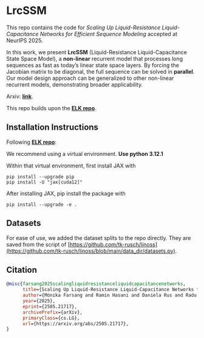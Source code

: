 # LrcSSM

This repo contains the code for *Scaling Up Liquid-Resistance Liquid-Capacitance Networks for Efficient Sequence Modeling* accepted at NeurIPS 2025. 

In this work, we present **LrcSSM** (Liquid-Resistance Liquid-Capacitance State Space Model), a **non-linear** recurrent model that processes long sequences as fast as today’s linear state space layers. By forcing the Jacobian matrix to
be diagonal, the full sequence can be solved in **parallel**. Our model design approach can be generalized to other non-linear recurrent models, demonstrating broader applicability.

Arxiv: [**link**](https://arxiv.org/pdf/2505.21717).

This repo builds upon the [**ELK repo**](https://github.com/lindermanlab/elk).

## Installation Instructions

Following [**ELK repo**](https://github.com/lindermanlab/elk):

We recommend using a virtual environment. **Use python 3.12.1**

Within that virtual environment, first install JAX with
```
pip install --upgrade pip
pip install -U "jax[cuda12]"
```

After installing JAX, pip install the package with
```
pip install --upgrade -e .
```

## Datasets

For ease of use, we added the dataset splits to the repo directly.
They are saved from the script of [https://github.com/tk-rusch/linoss](https://github.com/tk-rusch/linoss/blob/main/data_dir/datasets.py).


## Citation
```bibtex
@misc{farsang2025scalingliquidresistanceliquidcapacitancenetworks,
      title={Scaling Up Liquid-Resistance Liquid-Capacitance Networks for Efficient Sequence Modeling}, 
      author={Mónika Farsang and Ramin Hasani and Daniela Rus and Radu Grosu},
      year={2025},
      eprint={2505.21717},
      archivePrefix={arXiv},
      primaryClass={cs.LG},
      url={https://arxiv.org/abs/2505.21717}, 
}
```
